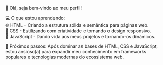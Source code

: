 👋 Olá, seja bem-vindo ao meu perfil!

💻 O que estou aprendendo:
<br>
🌐 HTML - Criando a estrutura sólida e semântica para páginas web.
<br>
🎨 CSS - Estilizando com criatividade e tornando o design responsivo.
<br>
🚀 JavaScript - Dando vida aos meus projetos e tornando-os dinâmicos.

🌱 Próximos passos:
Após dominar as bases de HTML, CSS e JavaScript, estou ansioso(a) para expandir meu conhecimento em frameworks populares e tecnologias modernas do ecossistema web.


